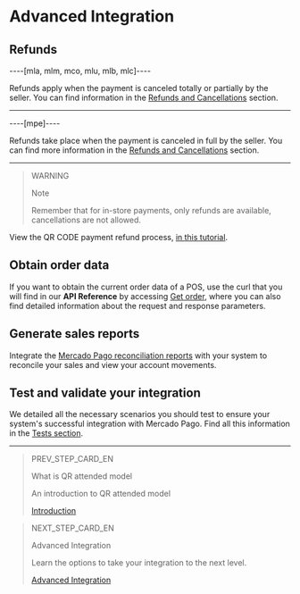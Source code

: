 # Advanced Integration

## Refunds

----[mla, mlm, mco, mlu, mlb, mlc]----

Refunds apply when the payment is canceled totally or partially by the seller. You can find information in the [Refunds and Cancellations](/developers/en/guides/additional-content/sales-processing/cancellations-and-refunds) section.

------------

----[mpe]----

Refunds take place when the payment is canceled in full by the seller. You can find more information in the [Refunds and Cancellations](/developers/en/guides/additional-content/sales-processing/cancellations-and-refunds) section.

------------
> WARNING
>
> Note
>
> Remember that for in-store payments, only refunds are available, cancellations are not allowed.

View the QR CODE payment refund process, [in this tutorial](https://youtu.be/JXzDIos_fRA?list=PLCazXKuqZp3hGVY3bBhEO0ItFhIic5UpK).

## Obtain order data

If you want to obtain the current order data of a POS, use the curl that you will find in our **API Reference** by accessing [Get order](/developers/en/reference/instore_orders_v2/_instore_qr_seller_collectors_user_id_pos_external_pos_id_orders/get), where you can also find detailed information about the request and response parameters.

## Generate sales reports

Integrate the [Mercado Pago reconciliation reports](/developers/en/guides/additional-content/reports/general-considerations/reconciliation-reports) with your system to reconcile your sales and view your account movements.

## Test and validate your integration

We detailed all the necessary scenarios you should test to ensure your system's successful integration with Mercado Pago.
Find all this information in the [Tests section](/developers/en/guides/qr-code/integration-test).



---
> PREV_STEP_CARD_EN
>
> What is QR attended model
>
> An introduction to QR attended model
>
> [Introduction](/developers/en/docs/qr-code/qr-attended-model/introduction)

> NEXT_STEP_CARD_EN
>
> Advanced Integration
>
> Learn the options to take your integration to the next level.
>
> [Advanced Integration](/developers/en/guides/qr-code/advanced-integration)